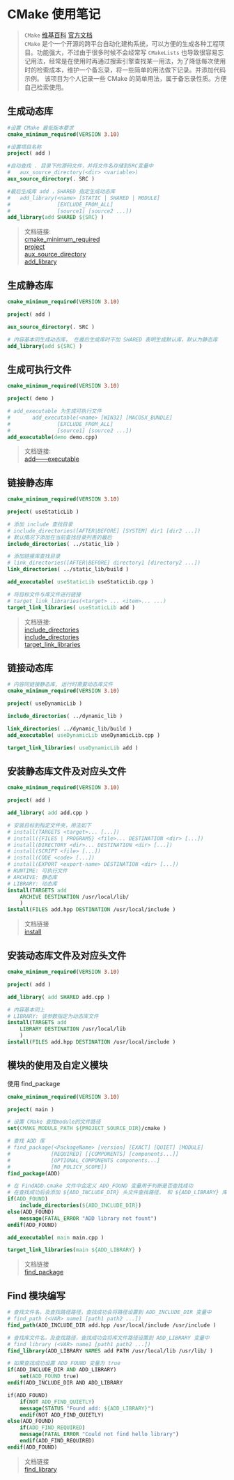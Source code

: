 # CMake 使用笔记
> `CMake` [维基百科](https://zh.wikipedia.org/wiki/CMake)  [官方文档](https://cmake.org/documentation/)  
> `CMake` 是个一个开源的跨平台自动化建构系统，可以方便的生成各种工程项目。功能强大，不过由于很多时候不会经常写 `CMakeLists` 也导致很容易忘记用法，经常是在使用时再通过搜索引擎查找某一用法，为了降低每次使用时的检索成本，维护一个备忘录，将一些简单的用法做下记录。并添加代码示例。
> 该项目为个人记录一些 CMake 的简单用法，属于备忘录性质。方便自己检索使用。

## 生成动态库
``` CMake
#设置 CMake 最低版本要求
cmake_minimum_required(VERSION 3.10)

#设置项目名称
project( add )

#自动查找 . 目录下的源码文件，并将文件名存储到SRC变量中
#   aux_source_directory(<dir> <variable>)
aux_source_directory(. SRC )

#最后生成库 add ，SHARED 指定生成动态库
#   add_library(<name> [STATIC | SHARED | MODULE]
#               [EXCLUDE_FROM_ALL]
#               [source1] [source2 ...])
add_library(add SHARED ${SRC} )
```

> 文档链接:  
[cmake_minimum_required](https://cmake.org/cmake/help/v3.13/command/cmake_minimum_required.html)  
[project](https://cmake.org/cmake/help/v3.13/command/project.html)  
[aux_source_directory](https://cmake.org/cmake/help/v3.13/command/aux_source_directory.html)  
[add_library](https://cmake.org/cmake/help/v3.13/command/add_library.html)

## 生成静态库
``` CMake
cmake_minimum_required(VERSION 3.10)

project( add )

aux_source_directory(. SRC )

# 内容基本同生成动态库， 在最后生成库时不加 SHARED 表明生成默认库，默认为静态库
add_library(add ${SRC} )
```

## 生成可执行文件
``` CMake
cmake_minimum_required(VERSION 3.10)

project( demo )

# add_executable 为生成可执行文件
#       add_executable(<name> [WIN32] [MACOSX_BUNDLE]
#               [EXCLUDE_FROM_ALL]
#               [source1] [source2 ...])
add_executable(demo demo.cpp)
```

> 文档链接:  
[add——executable](https://cmake.org/cmake/help/v3.13/command/add_executable.html)

## 链接静态库
``` CMake 
cmake_minimum_required(VERSION 3.10)

project( useStaticLib )

# 添加 include 查找目录
# include_directories([AFTER|BEFORE] [SYSTEM] dir1 [dir2 ...])
# 默认情况下添加在当前查找目录列表的最后
include_directories( ../static_lib )

# 添加链接库查找目录
# link_directories([AFTER|BEFORE] directory1 [directory2 ...])
link_directories( ../static_lib/build )

add_executable( useStaticLib useStaticLib.cpp )

# 将目标文件与库文件进行链接
# target_link_libraries(<target> ... <item>... ...)
target_link_libraries( useStaticLib add )
```
> 文档链接:  
[include_directories](https://cmake.org/cmake/help/v3.13/command/include_directories.html)  
[include_directories](https://cmake.org/cmake/help/v3.13/command/link_directories.html)   
[target_link_libraries](https://cmake.org/cmake/help/v3.13/command/target_link_libraries.html)  

## 链接动态库
``` CMake
# 内容同链接静态库, 运行时需要动态库文件
cmake_minimum_required(VERSION 3.10)

project( useDynamicLib )

include_directories( ../dynamic_lib )

link_directories( ../dynamic_lib/build )
add_executable( useDynamicLib useDynamicLib.cpp )

target_link_libraries( useDynamicLib add )
```

## 安装静态库文件及对应头文件
``` CMake
cmake_minimum_required(VERSION 3.10)

project( add )

add_library( add add.cpp )

# 安装目标到指定文件夹，用法如下
# install(TARGETS <target>... [...])
# install({FILES | PROGRAMS} <file>... DESTINATION <dir> [...])
# install(DIRECTORY <dir>... DESTINATION <dir> [...])
# install(SCRIPT <file> [...])
# install(CODE <code> [...])
# install(EXPORT <export-name> DESTINATION <dir> [...])
# RUNTIME: 可执行文件
# ARCHIVE: 静态库
# LIBRARY: 动态库
install(TARGETS add 
    ARCHIVE DESTINATION /usr/local/lib/
    )
install(FILES add.hpp DESTINATION /usr/local/include )
```
> 文档链接  
[install](https://cmake.org/cmake/help/v3.13/command/install.html)  

## 安装动态库文件及对应头文件
``` CMake
cmake_minimum_required(VERSION 3.10)

project( add )

add_library( add SHARED add.cpp )

# 内容基本同上
# LIBRARY: 该参数指定为动态库文件
install(TARGETS add 
    LIBRARY DESTINATION /usr/local/lib 
    )
install(FILES add.hpp DESTINATION /usr/local/include )
```

## 模块的使用及自定义模块
使用 find_package
``` CMake
cmake_minimum_required(VERSION 3.10)

project( main )

# 设置 CMake 查找module的文件路径
set(CMAKE_MODULE_PATH ${PROJECT_SOURCE_DIR}/cmake )

# 查找 ADD 库
# find_package(<PackageName> [version] [EXACT] [QUIET] [MODULE]
#             [REQUIRED] [[COMPONENTS] [components...]]
#             [OPTIONAL_COMPONENTS components...]
#             [NO_POLICY_SCOPE])
find_package(ADD)

# 在 FindADD.cmake 文件中会定义 ADD_FOUND 变量用于判断是否查找成功
# 在查找成功后会添加 ${ADD_INCLUDE_DIR} 头文件查找路径， 和 ${ADD_LIBRARY} 库文件名两个变量
if(ADD_FOUND)
    include_directories(${ADD_INCLUDE_DIR})
else(ADD_FOUND)
    message(FATAL_ERROR "ADD library not fount")
endif(ADD_FOUND)

add_executable( main main.cpp )

target_link_libraries(main ${ADD_LIBRARY} )
```
> 文档链接  
[find_package](https://cmake.org/cmake/help/v3.13/command/find_package.html)

## Find 模块编写
``` CMake
# 查找文件名，及查找路径路径，查找成功会将路径设置到 ADD_INCLUDE_DIR 变量中
# find_path (<VAR> name1 [path1 path2 ...])
find_path(ADD_INCLUDE_DIR add.hpp /usr/local/include /usr/include )

# 查找库文件名，及查找路径，查找成功会将库文件路径设置到 ADD_LIBRARY 变量中
# find_library (<VAR> name1 [path1 path2 ...])
find_library(ADD_LIBRARY NAMES add PATH /usr/local/lib /usr/lib/ )

# 如果查找成功设置 ADD_FOUND 变量为 true
if(ADD_INCLUDE_DIR AND ADD_LIBRARY)
    set(ADD_FOUND true)
endif(ADD_INCLUDE_DIR AND ADD_LIBRARY

if(ADD_FOUND)
    if(NOT ADD_FIND_QUIETLY)
    message(STATUS "Found add: ${ADD_LIBRARY}")
    endif(NOT ADD_FIND_QUIETLY)
else(ADD_FOUND)
    if(ADD_FIND_REQUIRED)
    message(FATAL_ERROR "Could not find hello library")
    endif(ADD_FIND_REQUIRED)
endif(ADD_FOUND)
```
> 文档链接  
[find_library](https://cmake.org/cmake/help/v3.13/command/find_library.html)